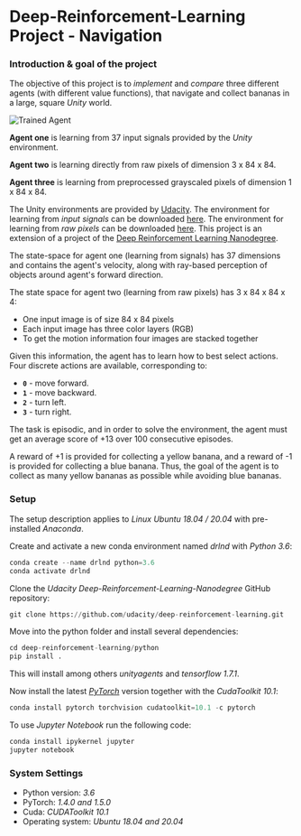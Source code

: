 [//]: # (Image References)

[image1]: https://user-images.githubusercontent.com/10624937/42135619-d90f2f28-7d12-11e8-8823-82b970a54d7e.gif "Trained Agent"

# Deep-Reinforcement-Learning Project - Navigation

### Introduction & goal of the project

The objective of this project is to *implement* and *compare* three different agents (with different value functions), that navigate and collect bananas in a large, square *Unity* world. 

![Trained Agent][image1]

**Agent one** is learning from 37 input signals provided by the *Unity* environment.

**Agent two** is learning directly from raw pixels of dimension 3 x 84 x 84.

**Agent three** is learning from preprocessed grayscaled pixels of dimension 1 x 84 x 84.

The Unity environments are provided by [Udacity](https://www.udacity.com/). 
The environment for learning from *input signals* can be downloaded [here](https://s3-us-west-1.amazonaws.com/udacity-drlnd/P1/Banana/Banana_Linux.zip).
The environment for learning from *raw pixels* can be downloaded [here](https://s3-us-west-1.amazonaws.com/udacity-drlnd/P1/Banana/VisualBanana_Linux.zip).
This project is an extension of a project of the [Deep Reinforcement Learning Nanodegree](https://www.udacity.com/course/deep-reinforcement-learning-nanodegree--nd893).

The state-space for agent one (learning from signals) has 37 dimensions and contains the agent's velocity, along with ray-based perception of objects around agent's forward direction.  

The state space for agent two (learning from raw pixels) has 3 x 84 x 84 x 4:
- One input image is of size 84 x 84 pixels
- Each input image has three color layers (RGB)
- To get the motion information four images are stacked together

Given this information, the agent has to learn how to best select actions.  Four discrete actions are available, corresponding to:
- **`0`** - move forward.
- **`1`** - move backward.
- **`2`** - turn left.
- **`3`** - turn right.

The task is episodic, and in order to solve the environment, the agent must get an average score of +13 over 100 consecutive episodes.

A reward of +1 is provided for collecting a yellow banana, and a reward of -1 is provided for collecting a blue banana.  Thus, the goal of the agent is to collect as many yellow bananas as possible while avoiding blue bananas.  

### Setup
The setup description applies to *Linux Ubuntu 18.04 / 20.04* with pre-installed *Anaconda*.

Create and activate a new conda environment named *drlnd* with *Python 3.6*:
```python
conda create --name drlnd python=3.6
conda activate drlnd
```
Clone the *Udacity Deep-Reinforcement-Learning-Nanodegree* GitHub repository:
```python
git clone https://github.com/udacity/deep-reinforcement-learning.git
```
Move into the python folder and install several dependencies:
```python
cd deep-reinforcement-learning/python
pip install .
```
This will install among others *unityagents* and *tensorflow 1.7.1*.

Now install the latest [*PyTorch*](https://pytorch.org/) version together with the *CudaToolkit 10.1*:
```python
conda install pytorch torchvision cudatoolkit=10.1 -c pytorch
```

To use *Jupyter Notebook* run the following code:
```python
conda install ipykernel jupyter
jupyter notebook
```

### System Settings

- Python version: *3.6*
- PyTorch: *1.4.0 and 1.5.0*
- Cuda: *CUDAToolkit 10.1*
- Operating system: *Ubuntu 18.04 and 20.04*

